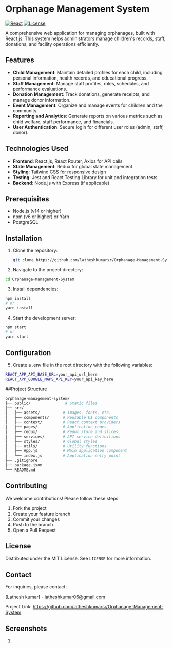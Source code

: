 # Orphanage Management System

[![React](https://img.shields.io/badge/React-20232A?style=for-the-badge&logo=react&logoColor=61DAFB)](https://reactjs.org/)
[![License](https://img.shields.io/badge/License-MIT-blue)](https://opensource.org/licenses/MIT)

A comprehensive web application for managing orphanages, built with React.js. This system helps administrators manage children's records, staff, donations, and facility operations efficiently.

## Features

- **Child Management**: Maintain detailed profiles for each child, including personal information, health records, and educational progress.
- **Staff Management**: Manage staff profiles, roles, schedules, and performance evaluations.
- **Donation Management**: Track donations, generate receipts, and manage donor information.
- **Event Management**: Organize and manage events for children and the community.
- **Reporting and Analytics**: Generate reports on various metrics such as child welfare, staff performance, and financials.
- **User  Authentication**: Secure login for different user roles (admin, staff, donor).

## Technologies Used

- **Frontend**: React.js, React Router, Axios for API calls
- **State Management**: Redux for global state management
- **Styling**: Tailwind CSS for responsive design
- **Testing**: Jest and React Testing Library for unit and integration tests
- **Backend**: Node.js with Express (if applicable)

## Prerequisites

- Node.js (v14 or higher)
- npm (v6 or higher) or Yarn
- PostgreSQL

## Installation

1. Clone the repository:
   ```bash
   git clone https://github.com/latheshkumarsr/Orphanage-Management-System.git

2. Navigate to the project directory:
```bash
cd Orphanage-Management-System
```
3. Install dependencies:
```bash
npm install
# or
yarn install
```
4. Start the development server:

```bash
npm start
# or
yarn start
```
## Configuration

5. Create a .env file in the root directory with the following variables:
```bash
REACT_APP_API_BASE_URL=your_api_url_here
REACT_APP_GOOGLE_MAPS_API_KEY=your_api_key_here
```
##Project Structure
```bash
orphanage-management-system/
├── public/               # Static files
├── src/
│   ├── assets/          # Images, fonts, etc.
│   ├── components/      # Reusable UI components
│   ├── context/         # React context providers
│   ├── pages/           # Application pages
│   ├── redux/           # Redux store and slices
│   ├── services/        # API service definitions
│   ├── styles/          # Global styles
│   ├── utils/           # Utility functions
│   ├── App.js           # Main application component
│   └── index.js         # Application entry point
├── .gitignore
├── package.json
└── README.md
```
## Contributing
We welcome contributions! Please follow these steps:

1. Fork the project
2. Create your feature branch 
3. Commit your changes 
4. Push to the branch 
5. Open a Pull Request

## License
Distributed under the MIT License. See `LICENSE` for more information.

## Contact
For inquiries, please contact: 

[Lathesh kumar] - latheshkumar06@gmail.com

Project Link: https://github.com/latheshkumarsr/Orphanage-Management-System

## Screenshots
1. 


